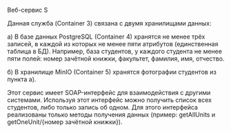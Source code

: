Веб-сервис S

Данная служба (Container 3) связана с двумя хранилищами данных:

а) В базе данных PostgreSQL (Container 4) хранятся  не менее трёх записей, 
в каждой из которых не менее пяти атрибутов (единственная таблица в БД). 
Например, база студентов, у каждого студента не менее пяти полей: номер зачётной книжки, факультет, фамилия, имя, отчество.

б) В хранилище MinIO (Container 5) хранятся фотографии студентов из пункта а).

Этот сервис имеет SOAP-интерфейс для взаимодействия с другими системами. 
Используя этот интерфейс можно получить список всех студентов, либо только запись об одном. 
Для этого интерфейса реализованы только методы получения данных (пример: getAllUnits и getOneUnit/{номер зачётной книжки}).
